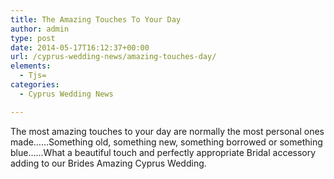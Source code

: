 ```yaml
---
title: The Amazing Touches To Your Day
author: admin
type: post
date: 2014-05-17T16:12:37+00:00
url: /cyprus-wedding-news/amazing-touches-day/
elements:
  - Tjs=
categories:
  - Cyprus Wedding News

---
```

The most amazing touches to your day are normally the most personal ones made&#8230;&#8230;Something old, something new, something borrowed or something blue&#8230;&#8230;What a beautiful touch and perfectly appropriate Bridal accessory adding to our Brides Amazing Cyprus Wedding.